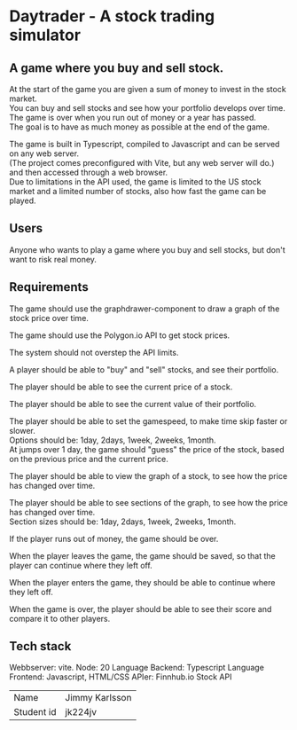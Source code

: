 # Daytrader - A stock trading simulator

## A game where you buy and sell stock.

At the start of the game you are given a sum of money to invest in the stock market.  
You can buy and sell stocks and see how your portfolio develops over time.  
The game is over when you run out of money or a year has passed.  
The goal is to have as much money as possible at the end of the game.

The game is built in Typescript, compiled to Javascript and can be served on any web server.  
(The project comes preconfigured with Vite, but any web server will do.)  and then accessed through a web browser.  
Due to limitations in the API used, the game is limited to the US stock market and a limited number of stocks, also how fast the game can be played.

## Users

Anyone who wants to play a game where you buy and sell stocks, but don't want to risk real money.

## Requirements

The game should use the graphdrawer-component to draw a graph of the stock price over time.

The game should use the Polygon.io API to get stock prices.

The system should not overstep the API limits.

A player should be able to "buy" and "sell" stocks, and see their portfolio.

The player should be able to see the current price of a stock.

The player should be able to see the current value of their portfolio.

The player should be able to set the gamespeed, to make time skip faster or slower.  
Options should be: 1day, 2days, 1week, 2weeks, 1month.  
At jumps over 1 day, the game should "guess" the price of the stock, based on the previous price and the current price.

The player should be able to view the graph of a stock, to see how the price has changed over time.

The player should be able to see sections of the graph, to see how the price has changed over time.  
Section sizes should be: 1day, 2days, 1week, 2weeks, 1month.

If the player runs out of money, the game should be over.

When the player leaves the game, the game should be saved, so that the player can continue where they left off.

When the player enters the game, they should be able to continue where they left off.

When the game is over, the player should be able to see their score and compare it to other players.

## Tech stack

Webbserver: vite.
Node: 20
Language Backend: Typescript
Language Frontend: Javascript, HTML/CSS
APIer: Finnhub.io Stock API

|              |                                          |
|--------------|------------------------------------------|
| Name         | Jimmy Karlsson                           |
| Student id | jk224jv                                  |
